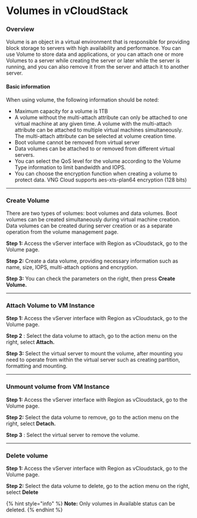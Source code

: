# Volumes in vCloudStack

### Overview <a href="#tong-quan" id="tong-quan"></a>

Volume is an object in a virtual environment that is responsible for providing block storage to servers with high availability and performance. You can use Volume to store data and applications, or you can attach one or more Volumes to a server while creating the server or later while the server is running, and you can also remove it from the server and attach it to another server.

#### **Basic information** <a href="#volume-thongtincoban" id="volume-thongtincoban"></a>

When using volume, the following information should be noted:

* Maximum capacity for a volume is 1TB
* A volume without the multi-attach attribute can only be attached to one virtual machine at any given time. A volume with the multi-attach attribute can be attached to multiple virtual machines simultaneously. The multi-attach attribute can be selected at volume creation time.
* Boot volume cannot be removed from virtual server
* Data volumes can be attached to or removed from different virtual servers.
* You can select the QoS level for the volume according to the Volume Type information to limit bandwidth and IOPS.
* You can choose the encryption function when creating a volume to protect data. VNG Cloud supports aes-xts-plan64 encryption (128 bits)

***

### Create Volume <a href="#tao-volume" id="tao-volume"></a>

There are two types of volumes: boot volumes and data volumes. Boot volumes can be created simultaneously during virtual machine creation. Data volumes can be created during server creation or as a separate operation from the volume management page.

**Step 1:** Access the vServer interface with Region as vCloudstack, go to the Volume page.

**Step 2:** Create a data volume, providing necessary information such as name, size, IOPS, multi-attach options and encryption.

**Step 3:** You can check the parameters on the right, then press **Create Volume.**

***

### Attach Volume to VM Instance <a href="#volume-ganvolumevaovminstance" id="volume-ganvolumevaovminstance"></a>

**Step 1:** Access the vServer interface with Region as vCloudstack, go to the Volume page.

**Step 2** : Select the data volume to attach, go to the action menu on the right, select **Attach.**

**Step 3:** Select the virtual server to mount the volume, after mounting you need to operate from within the virtual server such as creating partition, formatting and mounting.

***

### Unmount volume from VM Instance <a href="#volume-thaogovolumekhoivminstance" id="volume-thaogovolumekhoivminstance"></a>

**Step 1:** Access the vServer interface with Region as vCloudstack, go to the Volume page.

**Step 2:** Select the data volume to remove, go to the action menu on the right, select **Detach.**

**Step 3** : Select the virtual server to remove the volume.

***

### Delete volume <a href="#volume-xoavolume" id="volume-xoavolume"></a>

**Step 1:** Access the vServer interface with Region as vCloudstack, go to the Volume page.

**Step 2:** Select the data volume to delete, go to the action menu on the right, select **Delete**

{% hint style="info" %}
**Note:** Only volumes in Available status can be deleted.
{% endhint %}
